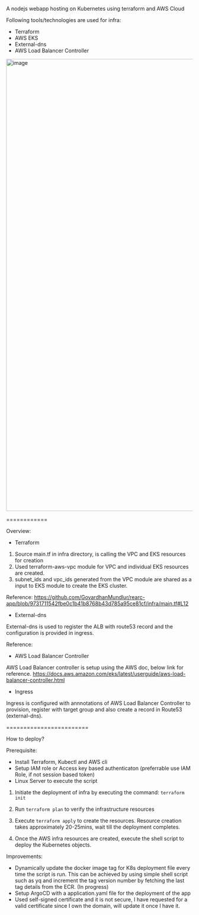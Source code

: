 A nodejs webapp hosting on Kubernetes using terraform and AWS Cloud

Following tools/technologies are used for infra:
- Terraform
- AWS EKS
- External-dns
- AWS Load Balancer Controller

<img width="1216" alt="image" src="https://user-images.githubusercontent.com/42488160/220356386-862c07fd-c55c-4752-a795-c011d9f9e378.png">

============

Overview:

- Terraform 

1. Source main.tf in infra directory, is calling the VPC and EKS resources for creation
2. Used terraform-aws-vpc module for VPC and individual EKS resources are created. 
3. subnet_ids and vpc_ids generated from the VPC module are shared as a input to EKS module to create the EKS cluster.

Reference: https://github.com/GovardhanMundlur/rearc-app/blob/9731711542fbe0c1b41b8768b43d785a95ce81cf/infra/main.tf#L12

- External-dns

External-dns is used to register the ALB with route53 record and the configuration is provided in ingress.

Reference: 

- AWS Load Balancer Controller

AWS Load Balancer controller is setup using the AWS doc, below link for reference.
https://docs.aws.amazon.com/eks/latest/userguide/aws-load-balancer-controller.html

- Ingress

Ingress is configured with annnotations of AWS Load Balancer Controller to provision, register with target group and also create a record in Route53 (external-dns).

========================

How to deploy?

Prerequisite: 
- Install Terraform, Kubectl and AWS cli
- Setup IAM role or Access key based authenticaton (preferrable use IAM Role, if not session based token)
- Linux Server to execute the script

1. Initiate the deployment of infra by executing the command:
   `terraform init`
  
2. Run `terraform plan` to verify the infrastructure resources

3. Execute `terraform apply` to create the resources. Resource creation takes approximately 20-25mins, wait till the deployment completes.

4. Once the AWS infra resources are created, execute the shell script to deploy the Kubernetes objects.

Improvements: 

- Dynamically update the docker image tag for K8s deployment file every time the script is run. This can be achieved by using simple shell script such as yq and increment the tag version number by fetching the last tag details from the ECR. (In progress)
- Setup ArgoCD with a application.yaml file for the deployment of the app
- Used self-signed certificate and it is not secure, I have requested for a valid certificate since I own the domain, will update it once I have it.
